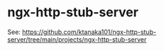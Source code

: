 # ngx-http-stub-server

See: https://github.com/ktanaka101/ngx-http-stub-server/tree/main/projects/ngx-http-stub-server
